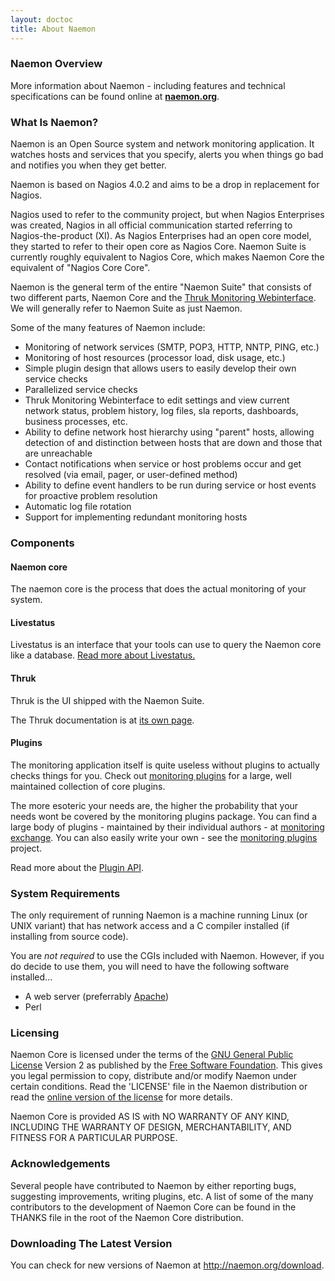 ```yaml
---
layout: doctoc
title: About Naemon
---
```


### Naemon Overview

More information about Naemon - including features and technical specifications can be
found online at <a href="http://naemon.org" target="_blank"><b>naemon.org</b></a>.



### What Is Naemon?

Naemon is an Open Source system and network monitoring application.
It watches hosts and services that you specify, alerts you when things go bad and
notifies you when they get better.

Naemon is based on Nagios 4.0.2 and aims to be a drop in replacement for Nagios.

Nagios used to refer to the community project, but when Nagios Enterprises was created,
Nagios in all official communication started referring to Nagios-the-product (XI).
As Nagios Enterprises had an open core model, they started to refer to their open
core as Nagios Core. Naemon Suite is currently roughly equivalent to Nagios Core,
which makes Naemon Core the equivalent of "Nagios Core Core".

Naemon is the general term of the entire "Naemon Suite" that consists of two different
parts, Naemon Core and the <a href="http://thruk.org" target="_blank">Thruk Monitoring Webinterface</a>.
We will generally refer to Naemon Suite as just Naemon.

Some of the many features of Naemon include:

* Monitoring of network services (SMTP, POP3, HTTP, NNTP, PING, etc.)
* Monitoring of host resources (processor load, disk usage, etc.)
* Simple plugin design that allows users to easily develop their own service checks
* Parallelized service checks
* Thruk Monitoring Webinterface to edit settings and view current network status, problem
  history, log files, sla reports, dashboards, business processes, etc.
* Ability to define network host hierarchy using "parent" hosts, allowing detection of
  and distinction between hosts that are down and those that are unreachable
* Contact notifications when service or host problems occur and get resolved (via email, pager, or user-defined method)
* Ability to define event handlers to be run during service or host events for proactive problem resolution
* Automatic log file rotation
* Support for implementing redundant monitoring hosts



### Components

#### Naemon core
The naemon core is the process that does the actual monitoring of your system.

#### Livestatus
Livestatus is an interface that your tools can use to query the Naemon core like a database.
<a href="/documentation/usersguide/livestatus.html">Read more about Livestatus.</a>

#### Thruk
Thruk is the UI shipped with the Naemon Suite.

The Thruk documentation is at [its own page][thruk].

#### Plugins
The monitoring application itself is quite useless without plugins to actually checks things for you.
Check out [monitoring plugins][monplugins] for a large, well maintained collection of core plugins.

The more esoteric your needs are, the higher the probability that your needs wont be covered
by the monitoring plugins package. You can find a large body of plugins - maintained by their
individual authors - at [monitoring exchange][monexchange]. You can also easily write
your own - see the [monitoring plugins][monplugins] project.

Read more about the <a href="/documentation/usersguide/pluginapi.html">Plugin API</a>.


### System Requirements

The only requirement of running Naemon is a machine running Linux (or UNIX variant) that has network
access and a C compiler installed (if installing from source code).

You are <i>not required</i> to use the CGIs included with Naemon. However, if you
do decide to use them, you will need to have the following software installed...

* A web server (preferrably <a href="http://www.apache.org" target="_top">Apache</a>)
* Perl



### Licensing

Naemon Core is licensed under the terms of the <a href="http://www.gnu.org/copyleft/gpl.html">GNU General Public License</a>
Version 2 as published by the <a href="http://www.fsf.org">Free Software Foundation</a>.
This gives you legal permission to copy, distribute and/or modify Naemon under certain conditions.
Read the 'LICENSE' file in the Naemon distribution or read the <a href="http://www.gnu.org/copyleft/gpl.html">online
version of the license</a> for more details.

Naemon Core is provided AS IS with NO WARRANTY OF ANY KIND, INCLUDING THE WARRANTY OF DESIGN, MERCHANTABILITY,
AND FITNESS FOR A PARTICULAR PURPOSE.



### Acknowledgements

Several people have contributed to Naemon by either reporting bugs, suggesting improvements,
writing plugins, etc.  A list of some of the many contributors to the development of
Naemon Core can be found in the THANKS file in the root of the Naemon Core distribution.



### Downloading The Latest Version

You can check for new versions of Naemon at <a href="http://naemon.org/download" target="_top">http://naemon.org/download</a>.


[thruk]: http://thruk.org/documentation.html
[monplugins]: https://www.monitoring-plugins.org/
[monexchange]: https://www.monitoringexchange.org/
